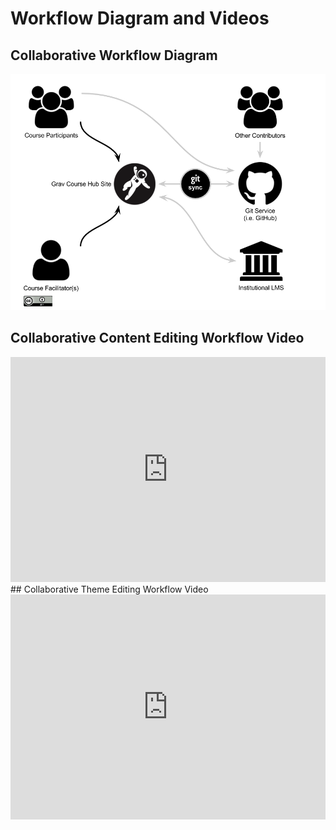 # Workflow Diagram and Videos

## Collaborative Workflow Diagram
![Course Hub Workflow](images/course-hub-with-git-sync-workflow.png)

## Collaborative Content Editing Workflow Video
<iframe width="100%" height="360" src="https://www.youtube.com/embed/j6i3blY-XUo" frameborder="0" allow="accelerometer; autoplay; encrypted-media; gyroscope; picture-in-picture" allowfullscreen></iframe>
<br>
## Collaborative Theme Editing Workflow Video
<iframe width="100%" height="360" src="https://www.youtube.com/embed/G8LB6AOWvtw" frameborder="0" allow="accelerometer; autoplay; encrypted-media; gyroscope; picture-in-picture" allowfullscreen></iframe>

